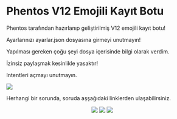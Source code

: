 # Phentos V12 Emojili Kayıt Botu
Phentos tarafından hazırlanıp geliştirilmiş V12 emojili kayıt botu! 

Ayarlarınızı ayarlar.json dosyasına girmeyi unutmayın!

Yapılması gereken çoğu şeyi dosya içerisinde bilgi olarak verdim.

İzinsiz paylaşmak kesinlikle yasaktır!

Intentleri açmayı unutmayın.

<img src="https://cdn.discordapp.com/attachments/780696197182128150/800636672551026718/phentos4545.gif">

Herhangi bir sorunda, soruda aşşağıdaki linklerden ulaşabilirsiniz.

<p align="center">
  <a href="https://discord.gg/serendia"><img src="https://img.shields.io/badge/Serendia%20Squad%20-1d202b.svg?&style=for-the-badge&logo=discord&logoColor=white"></a>
  <a href="https://discord.com/users/383627939989946369"><img src="https://img.shields.io/badge/Phentos%20-7289DA.svg?&style=for-the-badge&logo=discord&logoColor=white"></a>
  <a href="https://discord.gg/aKzuXF7ACZ"><img src="https://img.shields.io/badge/Phentos%20Bots%20-1d202b.svg?&style=for-the-badge&logo=discord&logoColor=white"></a>
</p>


